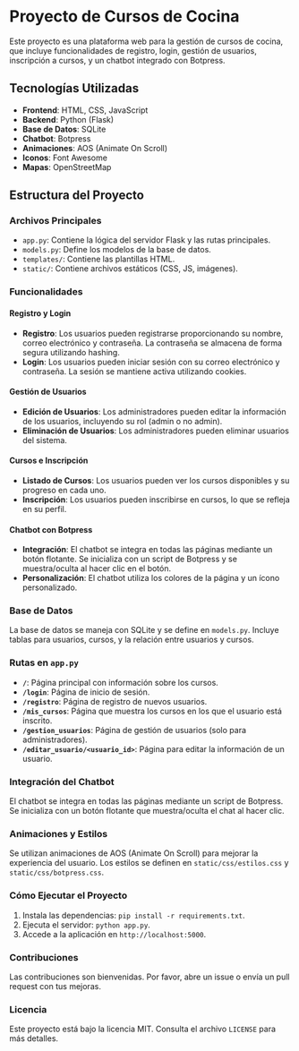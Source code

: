 # Proyecto de Cursos de Cocina

Este proyecto es una plataforma web para la gestión de cursos de cocina, que incluye funcionalidades de registro, login, gestión de usuarios, inscripción a cursos, y un chatbot integrado con Botpress.

## Tecnologías Utilizadas

- **Frontend**: HTML, CSS, JavaScript
- **Backend**: Python (Flask)
- **Base de Datos**: SQLite
- **Chatbot**: Botpress
- **Animaciones**: AOS (Animate On Scroll)
- **Iconos**: Font Awesome
- **Mapas**: OpenStreetMap

## Estructura del Proyecto

### Archivos Principales

- `app.py`: Contiene la lógica del servidor Flask y las rutas principales.
- `models.py`: Define los modelos de la base de datos.
- `templates/`: Contiene las plantillas HTML.
- `static/`: Contiene archivos estáticos (CSS, JS, imágenes).

### Funcionalidades

#### Registro y Login

- **Registro**: Los usuarios pueden registrarse proporcionando su nombre, correo electrónico y contraseña. La contraseña se almacena de forma segura utilizando hashing.
- **Login**: Los usuarios pueden iniciar sesión con su correo electrónico y contraseña. La sesión se mantiene activa utilizando cookies. 

#### Gestión de Usuarios

- **Edición de Usuarios**: Los administradores pueden editar la información de los usuarios, incluyendo su rol (admin o no admin).
- **Eliminación de Usuarios**: Los administradores pueden eliminar usuarios del sistema.

#### Cursos e Inscripción

- **Listado de Cursos**: Los usuarios pueden ver los cursos disponibles y su progreso en cada uno.
- **Inscripción**: Los usuarios pueden inscribirse en cursos, lo que se refleja en su perfil.

#### Chatbot con Botpress

- **Integración**: El chatbot se integra en todas las páginas mediante un botón flotante. Se inicializa con un script de Botpress y se muestra/oculta al hacer clic en el botón.
- **Personalización**: El chatbot utiliza los colores de la página y un ícono personalizado.

### Base de Datos

La base de datos se maneja con SQLite y se define en `models.py`. Incluye tablas para usuarios, cursos, y la relación entre usuarios y cursos.

### Rutas en `app.py`

- **`/`**: Página principal con información sobre los cursos.
- **`/login`**: Página de inicio de sesión.
- **`/registro`**: Página de registro de nuevos usuarios.
- **`/mis_cursos`**: Página que muestra los cursos en los que el usuario está inscrito.
- **`/gestion_usuarios`**: Página de gestión de usuarios (solo para administradores).
- **`/editar_usuario/<usuario_id>`**: Página para editar la información de un usuario.

### Integración del Chatbot

El chatbot se integra en todas las páginas mediante un script de Botpress. Se inicializa con un botón flotante que muestra/oculta el chat al hacer clic.

### Animaciones y Estilos

Se utilizan animaciones de AOS (Animate On Scroll) para mejorar la experiencia del usuario. Los estilos se definen en `static/css/estilos.css` y `static/css/botpress.css`.

### Cómo Ejecutar el Proyecto

1. Instala las dependencias: `pip install -r requirements.txt`.
2. Ejecuta el servidor: `python app.py`.
3. Accede a la aplicación en `http://localhost:5000`.

### Contribuciones

Las contribuciones son bienvenidas. Por favor, abre un issue o envía un pull request con tus mejoras.

### Licencia

Este proyecto está bajo la licencia MIT. Consulta el archivo `LICENSE` para más detalles.
